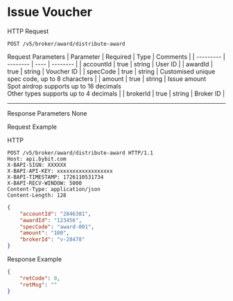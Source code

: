 # Issue Voucher

HTTP Request
```http
POST /v5/broker/award/distribute-award
```

Request Parameters
| Parameter | Required | Type | Comments |
| --------- | -------- | ---- | -------- |
| accountId | true | string | User ID |
| awardId | true | string | Voucher ID |
| specCode | true | string | Customised unique spec code, up to 8 characters |
| amount | true | string | Issue amount <br> Spot airdrop supports up to 16 decimals <br> Other types supports up to 4 decimals |
| brokerId | true | string | Broker ID |

---


Response Parameters
None


Request Example

HTTP
 
  
```http
POST /v5/broker/award/distribute-award HTTP/1.1
Host: api.bybit.com
X-BAPI-SIGN: XXXXXX
X-BAPI-API-KEY: xxxxxxxxxxxxxxxxxx
X-BAPI-TIMESTAMP: 1726110531734
X-BAPI-RECV-WINDOW: 5000
Content-Type: application/json
Content-Length: 128
```

```json
{
    "accountId": "2846381",
    "awardId": "123456",
    "specCode": "award-001",
    "amount": "100",
    "brokerId": "v-28478"
}
```

Response Example
```json
{
    "retCode": 0,
    "retMsg": ""
}
```

